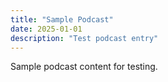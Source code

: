 ```yaml
---
title: "Sample Podcast"
date: 2025-01-01
description: "Test podcast entry"
---
```


Sample podcast content for testing.
